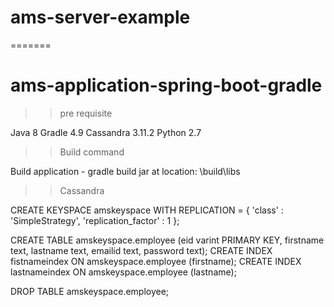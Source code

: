 # ams-server-example
=======
# ams-application-spring-boot-gradle

>>pre requisite 

Java 8
Gradle 4.9
Cassandra 3.11.2
Python 2.7 


>> Build command

Build application - gradle build
jar at location: \build\libs


>>Cassandra

CREATE KEYSPACE amskeyspace WITH REPLICATION = { 'class' : 'SimpleStrategy', 'replication_factor' : 1 };

CREATE TABLE amskeyspace.employee (eid varint PRIMARY KEY, firstname text, lastname text, emailid text, password text);
CREATE INDEX fistnameindex ON amskeyspace.employee (firstname);
CREATE INDEX lastnameindex ON amskeyspace.employee (lastname);

DROP TABLE amskeyspace.employee;

